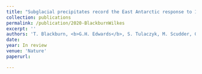 ```yaml
---
title: "Subglacial precipitates record the East Antarctic response to 1-2 °C warming"
collection: publications
permalink: /publication/2020-BlackburnWilkes
excerpt: ''
authors: 'T. Blackburn, <b>G.H. Edwards</b>, S. Tulaczyk, M. Scudder, G. Piccione, B. Hallet, J.C. Zachos, B. Cheney, N. McLean, J.T. Babbe'
date:
year: In review
venue: 'Nature'
paperurl:

---
```


[comment]: # (Download link, ><b>Abstract:</b><br/>)
